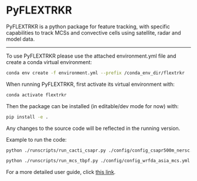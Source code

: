 # PyFLEXTRKR
PyFLEXTRKR is a python package for feature tracking, with specific capabilities to track MCSs and convective cells using satellite, radar and model data. 

---
To use PyFLEXTRKR please use the attached environment.yml file and create a conda virtual environment:

```bash
conda env create -f environment.yml --prefix /conda_env_dir/flextrkr
```

When running PyFLEXTRKR, first activate its virtual environment with:

```bash
conda activate flextrkr
```

Then the package can be installed (in editable/dev mode for now) with:

```bash
pip install -e .
```

Any changes to the source code will be reflected in the running version.  

Example to run the code:

```bash
python ./runscripts/run_cacti_csapr.py ./config/config_csapr500m_nersc.yml
```

```bash
python ./runscripts/run_mcs_tbpf.py ./config/config_wrfda_asia_mcs.yml
```

For a more detailed user guide, click [this link](https://github.com/FlexTRKR/PyFLEXTRKR/blob/main/UserGuide.md).